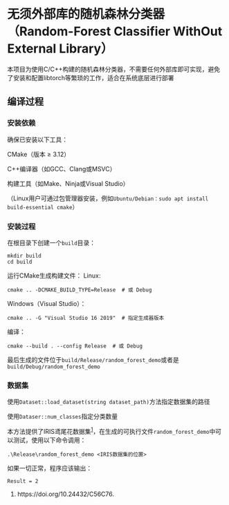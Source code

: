 # 无须外部库的随机森林分类器（Random-Forest Classifier WithOut External Library）
本项目为使用C/C++构建的随机森林分类器，不需要任何外部库即可实现，避免了安装和配置libtorch等繁琐的工作，适合在系统底层进行部署
## 编译过程
### 安装依赖
确保已安装以下工具：

‌CMake‌（版本 ≥ 3.12）

‌C++编译器‌（如GCC、Clang或MSVC）

‌构建工具‌（如Make、Ninja或Visual Studio）

（Linux用户可通过包管理器安装，例如`Ubuntu/Debian：sudo apt install build-essential cmake`）

### 安装过程
在根目录下创建一个`build`目录：
```
mkdir build
cd build
```
运行CMake生成构建文件：
Linux:
```
cmake .. -DCMAKE_BUILD_TYPE=Release  # 或 Debug
```
‌Windows（Visual Studio）：
```
cmake .. -G "Visual Studio 16 2019"  # 指定生成器版本
```
编译：
```
cmake --build . --config Release  # 或 Debug
```
最后生成的文件位于`build/Release/random_forest_demo`或者是`build/Debug/random_forest_demo`


### 数据集
使用`Dataset::load_dataset(string dataset_path)`方法指定数据集的路径

使用`Dataser::num_classes`指定分类数量

本方法提供了IRIS鸢尾花数据集<sup><a href="#ref1">1</a></sup>，在生成的可执行文件`random_forest_demo`中可以测试，使用以下命令调用：
```
.\Release\random_forest_demo <IRIS数据集的位置>
```
如果一切正常，程序应该输出：
```
Result = 2
```
1. <p name = "ref1">https://doi.org/10.24432/C56C76.</p>